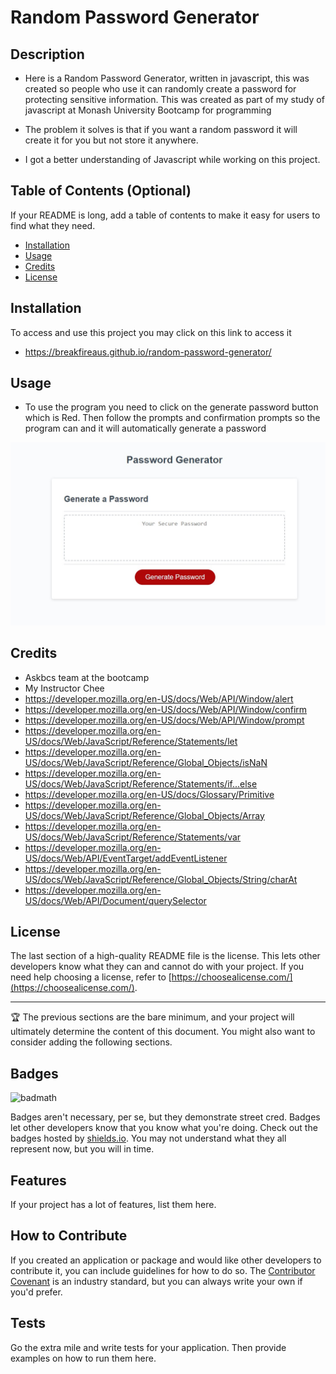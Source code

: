# Random Password Generator
## Description

- Here is a Random Password Generator, written in javascript, this was created so people who use it can randomly create a password for protecting sensitive information. This was created as part of my study of javascript at Monash University Bootcamp for programming

- The problem it solves is that if you want a random password it will create it for you but not store it anywhere. 

- I got a better understanding of Javascript while working on this project.


## Table of Contents (Optional)

If your README is long, add a table of contents to make it easy for users to find what they need.

- [Installation](#installation)
- [Usage](#usage)
- [Credits](#credits)
- [License](#license)

## Installation

To access and use this project you may click on this link to access it

- https://breakfireaus.github.io/random-password-generator/



## Usage

- To use the program you need to click on the generate password button which is Red. Then follow the prompts and confirmation prompts so the program can  and it will automatically generate a password

![Main Page](assets/Screenshot-1.jpg)


## Credits

- Askbcs team at the bootcamp
- My Instructor Chee
- https://developer.mozilla.org/en-US/docs/Web/API/Window/alert
- https://developer.mozilla.org/en-US/docs/Web/API/Window/confirm
- https://developer.mozilla.org/en-US/docs/Web/API/Window/prompt
- https://developer.mozilla.org/en-US/docs/Web/JavaScript/Reference/Statements/let
- https://developer.mozilla.org/en-US/docs/Web/JavaScript/Reference/Global_Objects/isNaN
- https://developer.mozilla.org/en-US/docs/Web/JavaScript/Reference/Statements/if...else
- https://developer.mozilla.org/en-US/docs/Glossary/Primitive
- https://developer.mozilla.org/en-US/docs/Web/JavaScript/Reference/Global_Objects/Array
- https://developer.mozilla.org/en-US/docs/Web/JavaScript/Reference/Statements/var
- https://developer.mozilla.org/en-US/docs/Web/API/EventTarget/addEventListener
- https://developer.mozilla.org/en-US/docs/Web/JavaScript/Reference/Global_Objects/String/charAt
- https://developer.mozilla.org/en-US/docs/Web/API/Document/querySelector


## License

The last section of a high-quality README file is the license. This lets other developers know what they can and cannot do with your project. If you need help choosing a license, refer to [https://choosealicense.com/](https://choosealicense.com/).

---

🏆 The previous sections are the bare minimum, and your project will ultimately determine the content of this document. You might also want to consider adding the following sections.

## Badges

![badmath](https://img.shields.io/github/languages/top/lernantino/badmath)

Badges aren't necessary, per se, but they demonstrate street cred. Badges let other developers know that you know what you're doing. Check out the badges hosted by [shields.io](https://shields.io/). You may not understand what they all represent now, but you will in time.

## Features

If your project has a lot of features, list them here.

## How to Contribute

If you created an application or package and would like other developers to contribute it, you can include guidelines for how to do so. The [Contributor Covenant](https://www.contributor-covenant.org/) is an industry standard, but you can always write your own if you'd prefer.

## Tests

Go the extra mile and write tests for your application. Then provide examples on how to run them here.